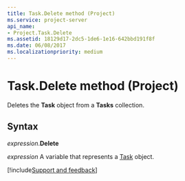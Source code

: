 ```yaml
---
title: Task.Delete method (Project)
ms.service: project-server
api_name:
- Project.Task.Delete
ms.assetid: 18129d17-2dc5-1de6-1e16-642bbd191f8f
ms.date: 06/08/2017
ms.localizationpriority: medium
---
```



# Task.Delete method (Project)

Deletes the **Task** object from a **Tasks** collection.


## Syntax

_expression_.**Delete**

_expression_ A variable that represents a [Task](./Project.Task.md) object.

[!include[Support and feedback](~/includes/feedback-boilerplate.md)]
